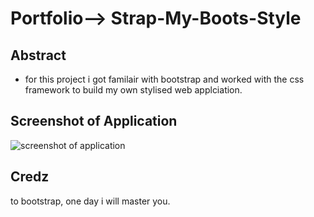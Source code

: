 # Portfolio--> Strap-My-Boots-Style

## Abstract
* for this project i got familair with bootstrap and worked with the css framework to build my own stylised web applciation. 

## Screenshot of Application 
![screenshot of application]("screencapture-file-Users-anniegeorge-Documents-challenges-04-bootstrap-portfolio-lesson-challenge-strap-my-boots-index-html-2023-01-21-12_53_48.png")

## Credz
to bootstrap, one day i will master you.








